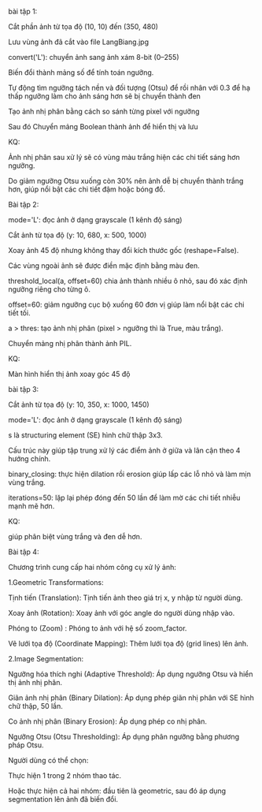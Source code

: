 bài tập 1:

Cắt phần ảnh từ tọa độ (10, 10) đến (350, 480)

Lưu vùng ảnh đã cắt vào file LangBiang.jpg

convert('L'): chuyển ảnh sang ảnh xám 8-bit (0–255)

Biến đổi thành mảng số để tính toán ngưỡng.

Tự động tìm ngưỡng tách nền và đối tượng (Otsu) để rồi nhân với 0.3 để hạ thấp ngưỡng làm cho ảnh sáng hơn sẽ bị chuyển thành đen

Tạo ảnh nhị phân bằng cách so sánh từng pixel với ngưỡng

Sau đó Chuyển mảng Boolean thành ảnh để hiển thị và lưu

KQ:

Ảnh nhị phân sau xử lý sẽ có vùng màu trắng hiện các chi tiết sáng hơn ngưỡng.

Do giảm ngưỡng Otsu xuống còn 30% nên ảnh dễ bị chuyển thành trắng hơn, giúp nổi bật các chi tiết đậm hoặc bóng đổ.

Bài tập 2:

mode='L': đọc ảnh ở dạng grayscale (1 kênh độ sáng)

Cắt ảnh từ tọa độ (y: 10, 680, x: 500, 1000)

Xoay ảnh 45 độ nhưng không thay đổi kích thước gốc (reshape=False).

Các vùng ngoài ảnh sẽ được điền mặc định bằng màu đen.

threshold_local(a, offset=60) chia ảnh thành nhiều ô nhỏ, sau đó xác định ngưỡng riêng cho từng ô.

offset=60: giảm ngưỡng cục bộ xuống 60 đơn vị giúp làm nổi bật các chi tiết tối.

a > thres: tạo ảnh nhị phân (pixel > ngưỡng thì là True, màu trắng).

Chuyển mảng nhị phân thành ảnh PIL.

KQ:

Màn hình hiển thị ảnh xoay góc 45 độ

bài tập 3:

Cắt ảnh từ tọa độ (y: 10, 350, x: 1000, 1450)

mode='L': đọc ảnh ở dạng grayscale (1 kênh độ sáng)

s là structuring element (SE) hình chữ thập 3x3.

Cấu trúc này giúp tập trung xử lý các điểm ảnh ở giữa và lân cận theo 4 hướng chính.

binary_closing: thực hiện dilation rồi erosion giúp lấp các lỗ nhỏ và làm mịn vùng trắng.

iterations=50: lặp lại phép đóng đến 50 lần để làm mờ các chi tiết nhiễu mạnh mẽ hơn.

KQ:

giúp phân biệt vùng trắng và đen dễ hơn.

Bài tập 4:

Chương trình cung cấp hai nhóm công cụ xử lý ảnh:

1.Geometric Transformations:

Tịnh tiến (Translation): Tịnh tiến ảnh theo giá trị x, y nhập từ người dùng.

Xoay ảnh (Rotation): Xoay ảnh với góc angle do người dùng nhập vào.

Phóng to (Zoom) :	Phóng to ảnh với hệ số zoom_factor.

Vẽ lưới tọa độ (Coordinate Mapping): Thêm lưới tọa độ (grid lines) lên ảnh.

2.Image Segmentation:

Ngưỡng hóa thích nghi (Adaptive Threshold): Áp dụng ngưỡng Otsu và hiển thị ảnh nhị phân.

Giãn ảnh nhị phân (Binary Dilation): Áp dụng phép giãn nhị phân với SE hình chữ thập, 50 lần.

Co ảnh nhị phân (Binary Erosion): Áp dụng phép co nhị phân.

Ngưỡng Otsu (Otsu Thresholding): Áp dụng phân ngưỡng bằng phương pháp Otsu.

Người dùng có thể chọn:

Thực hiện 1 trong 2 nhóm thao tác.

Hoặc thực hiện cả hai nhóm: đầu tiên là geometric, sau đó áp dụng segmentation lên ảnh đã biến đổi.


